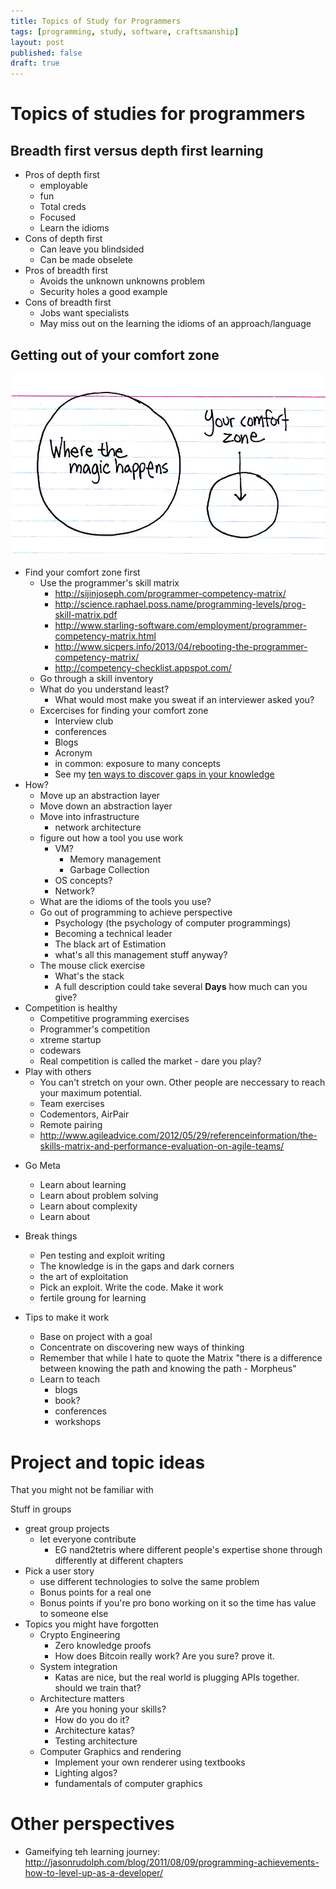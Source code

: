 ```yaml
---
title: Topics of Study for Programmers
tags: [programming, study, software, craftsmanship]
layout: post
published: false
draft: true
---
```


# Topics of studies for programmers

## Breadth first versus depth first learning
+ Pros of depth first
    * employable
    * fun
    * Total creds
    * Focused
    * Learn the idioms
+ Cons of depth first
    * Can leave you blindsided
    * Can be made obselete
+ Pros of breadth first
    * Avoids the unknown unknowns problem
    * Security holes a good example
+ Cons of breadth first
    * Jobs want specialists
    * May miss out on the learning the idioms of an approach/language

## Getting out of your comfort zone
![Where the magic happens](/assets/comfort-zone-venn-diagram.jpg)

+ Find your comfort zone first
    * Use the programmer's skill matrix 
        * http://sijinjoseph.com/programmer-competency-matrix/
        * http://science.raphael.poss.name/programming-levels/prog-skill-matrix.pdf
        * http://www.starling-software.com/employment/programmer-competency-matrix.html
        * http://www.sicpers.info/2013/04/rebooting-the-programmer-competency-matrix/
        * http://competency-checklist.appspot.com/
    * Go through a skill inventory
    * What do you understand least?
        - What would most make you sweat if an interviewer asked you?
    * Excercises for finding your comfort zone
        - Interview club
        - conferences
        - Blogs
        - Acronym
        - in common: exposure to many concepts
        - See my [ten ways to discover gaps in your knowledge]()
+ How?
    * Move up an abstraction layer
    * Move down an abstraction layer
    * Move into infrastructure
        - network architecture
    * figure out how a tool you use work
        - VM?
            + Memory management
            + Garbage Collection
        - OS concepts?
        - Network?
    * What are the idioms of the tools you use?
    * Go out of programming to achieve perspective
        - Psychology (the psychology of computer programmings)
        - Becoming a technical leader
        - The black art of Estimation
        - what's all this management stuff anyway?
    * The mouse click exercise
        - What's the stack
        - A full description could take several **Days** how much can you give?
+ Competition is healthy
    * Competitive programming exercises
    * Programmer's competition
    * xtreme startup
    * codewars
    * Real competition is called the market - dare you play?
+ Play with others
    * You can't stretch on your own. Other people are neccessary to reach your maximum potential.
    * Team exercises
    * Codementors, AirPair
    * Remote pairing
    * http://www.agileadvice.com/2012/05/29/referenceinformation/the-skills-matrix-and-performance-evaluation-on-agile-teams/

- Go Meta
    + Learn about learning
    + Learn about problem solving
    + Learn about complexity
    + Learn about 

- Break things
    + Pen testing and exploit writing
    + The knowledge is in the gaps and dark corners
    + the art of exploitation
    + Pick an exploit. Write the code. Make it work
    + fertile groung for learning


- Tips to make it work 
    + Base on project with a goal
    + Concentrate on discovering new ways of thinking
    + Remember that while I hate to quote the Matrix "there is a difference between knowing the path and knowing the path - Morpheus"
    + Learn to teach
        * blogs
        * book?
        * conferences
        * workshops


# Project and topic ideas
That you might not be familiar with

Stuff in groups
- great group projects 
    + let everyone contribute
        * EG nand2tetris where different people's expertise shone through differently at different chapters
- Pick a user story
    + use different technologies to solve the same problem
    + Bonus points for a real one
    + Bonus points if you're pro bono working on it so the time has value to someone else
- Topics you might have forgotten
    - Crypto Engineering
        + Zero knowledge proofs
        + How does Bitcoin really work? Are you sure? prove it.
    - System integration
        + Katas are nice, but the real world is plugging APIs together. should we train that?
    - Architecture matters
        + Are you honing your skills?
        + How do you do it?
        + Architecture katas?
        + Testing architecture
    - Computer Graphics and rendering
        + Implement your own renderer using textbooks
        + Lighting algos?
        + fundamentals of computer graphics
# Other perspectives
- Gameifying teh learning journey: http://jasonrudolph.com/blog/2011/08/09/programming-achievements-how-to-level-up-as-a-developer/



